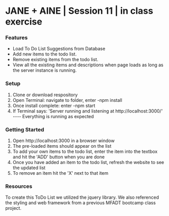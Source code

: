 # JANE + AINE | Session 11 | in class exercise

### Features

- Load To Do List Suggestions from Database
- Add new items to the todo list.
- Remove existing items from the todo list.
- View all the existing items and descriptions when page loads as long as the server instance is running.

### Setup

1) Clone or download respository
2) Open Terminal: navigate to folder, enter -npm install
3) Once install complete: enter -npm start 
4) If Terminal says: 'Server running and listening at http://localhost:3000/' ---- Everything is running as expected

### Getting Started

1) Open http://localhost:3000 in a browser window
2) The pre-loaded items should appear on the list
3) To add your own items to the todo list, enter the item into the textbox and hit the 'ADD' button when you are done
4) Once you have added an item to the todo list, refresh the website to see the updated list
5) To remove an item hit the 'X' next to that item

### Resources

To create this ToDo List we utilized the jquery library. We also referenced the styling and web framework from a previous MFADT bootcamp class project. 




